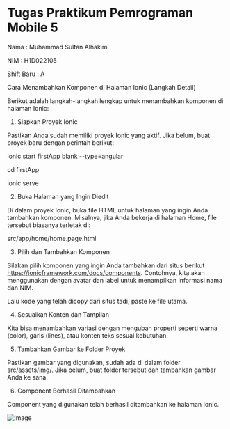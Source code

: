 # Tugas Praktikum Pemrograman Mobile 5
Nama       : Muhammad Sultan Alhakim

NIM        : H1D022105

Shift Baru : A


Cara Menambahkan Komponen di Halaman Ionic (Langkah Detail)

Berikut adalah langkah-langkah lengkap untuk menambahkan komponen di halaman Ionic:

1. Siapkan Proyek Ionic

Pastikan Anda sudah memiliki proyek Ionic yang aktif. Jika belum, buat proyek baru dengan perintah berikut:

ionic start firstApp blank --type=angular

cd firstApp

ionic serve

2. Buka Halaman yang Ingin Diedit

Di dalam proyek Ionic, buka file HTML untuk halaman yang ingin Anda tambahkan komponen. Misalnya, jika Anda bekerja di halaman Home, file tersebut biasanya terletak di:

src/app/home/home.page.html

3. Pilih dan Tambahkan Komponen

Silakan pilih komponen yang ingin Anda tambahkan dari situs berikut https://ionicframework.com/docs/components. Contohnya, kita akan menggunakan <ion-item> dengan avatar dan label untuk menampilkan informasi nama dan NIM.

Lalu kode yang telah dicopy dari situs tadi, paste ke file utama.

4. Sesuaikan Konten dan Tampilan
   
Kita bisa menambahkan variasi dengan mengubah properti seperti warna (color), garis (lines), atau konten teks sesuai kebutuhan. 

5. Tambahkan Gambar ke Folder Proyek
   
Pastikan gambar yang digunakan, sudah ada di dalam folder src/assets/img/. Jika belum, buat folder tersebut dan tambahkan gambar Anda ke sana.

6. Component Berhasil Ditambahkan

Component yang digunakan telah berhasil ditambahkan ke halaman Ionic.

![image](https://github.com/user-attachments/assets/98cc55e8-eff7-4687-ac31-e55551ca6031)
